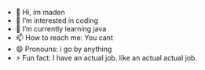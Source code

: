 - 👋 Hi, im maden
- 👀 I’m interested in  coding
- 🌱 I’m currently learning java
- 📫 How to reach me: You cant
- 😄 Pronouns:  i go by anything
- ⚡ Fun fact: I have an actual job. like an actual actual job.

<!---
dupi-lupi-doo/dupi-lupi-doo is a ✨ special ✨ repository because its `README.md` (this file) appears on your GitHub profile.
You can click the Preview link to take a look at your changes.
--->
